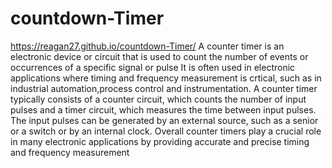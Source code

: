 # countdown-Timer
https://reagan27.github.io/countdown-Timer/
A counter timer is an electronic device or circuit that is used to count the number of events or occurrences of a specific signal or pulse 
It is often used in electronic applications where timing and frequency measurement is crtical, such as in industrial automation,process control and instrumentation.
A counter timer typically consists of a counter circuit, which counts the number of input pulses and a timer circuit, which measures the time between input pulses.
The input pulses can be generated by an external source, such as a senior or a switch or by an internal clock.
Overall counter timers play a crucial role in many electronic applications by providing accurate and precise timing and frequency measurement
